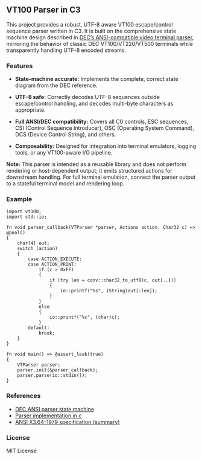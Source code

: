 ## VT100 Parser in C3

This project provides a robust, UTF-8 aware VT100 escape/control sequence
parser written in C3. It is built on the comprehensive state machine design
described in [DEC’s ANSI-compatible video terminal
parser](https://vt100.net/emu/dec_ansi_parser), mirroring the behavior of
classic DEC VT100/VT220/VT500 terminals while transparently handling UTF-8
encoded streams.

### Features

- **State-machine accurate:** Implements the complete, correct state diagram
from the DEC reference.

- **UTF-8 safe:** Correctly decodes UTF-8 sequences outside escape/control
handling, and decodes multi-byte characters as appropriate.

- **Full ANSI/DEC compatibility:** Covers all C0 controls, ESC sequences, CSI
(Control Sequence Introducer), OSC (Operating System Command), DCS (Device
Control String), and others.

- **Composability:** Designed for integration into terminal emulators, logging
tools, or any VT100-aware I/O pipeline.

**Note:** This parser is intended as a reusable library and does not perform
rendering or host-dependent output; it emits structured actions for downstream
handling. For full terminal emulation, connect the parser output to a stateful
terminal model and rendering loop.

### Example

```c3
import vt100;
import std::io;

fn void parser_callback(VTParser *parser, Actions action, Char32 c) => @pool()
{
	char[4] out;
	switch (action)
	{
		case ACTION_EXECUTE:
		case ACTION_PRINT:
			if (c > 0xFF)
			{
				if (try len = conv::char32_to_utf8(c, out[..]))
				{
					io::printf("%s", (String)out[:len]);
				}
			}
			else
			{
				io::printf("%c", (char)c);
			}
		default:
			break;
	}
}

fn void main() => @assert_leak(true)
{
	VTParser parser;
	parser.init(&parser_callback);
	parser.parse(io::stdin());
}
```


### References

- [DEC ANSI parser state machine](https://vt100.net/emu/dec_ansi_parser)
- [Parser implementation in c](https://github.com/haberman/vtparse)
- [ANSI X3.64-1979 specification (summary)](https://vt100.net/docs/vt100-ug/chapter3.html)


### License

MIT License
